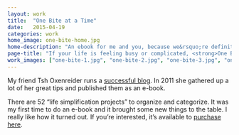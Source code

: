 ```yaml
---
layout: work
title:  "One Bite at a Time"
date:   2015-04-19
categories: work
home_image: one-bite-home.jpg
home-description: "An ebook for me and you, because we&rsquo;re definitely making life too complicated. My friend, Tsh, has some good advice at hand and I was honored to help her get this out into the world."
page-title: "If your life is feeling busy or complicated, <strong>One Bite at a Time</strong> has some great suggestions for you."
work_images: ["one-bite-1.jpg", "one-bite-2.jpg", "one-bite-3.jpg", "one-bite-4.jpg", "one-bite-5.jpg"]
---
```


My friend Tsh Oxenreider runs a <a href="http://www.theartofsimple.net/">successful blog</a>. In 2011 she gathered up a lot of her great tips and published them as an e-book.

There are 52 &ldquo;life simplification projects&rdquo; to organize and categorize. It was my first time to do an e-book and it brought some new things to the table. I really like how it turned out. If you&rsquo;re interested, it&rsquo;s available to <a href="http://52bites.com/">purchase here</a>.
